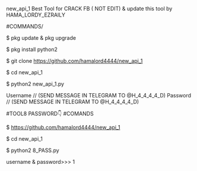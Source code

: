 new_api_1
Best Tool for CRACK FB ( NOT EDIT) & update this tool by HAMA_LORDY_EZRAILY

#COMMANDS/

$ pkg update & pkg upgrade

$ pkg install python2

$ git clone https://github.com/hamalord4444/new_api_1

$ cd new_api_1

$ python2 new_api_1.py

Username // (SEND MESSAGE IN TELEGRAM TO @H_4_4_4_4_D) Password // (SEND MESSAGE IN TELEGRAM TO @H_4_4_4_4_D)

#TOOL8 PASSWORD👇
#COMANDS

$ https://github.com/hamalord4444/new_api_1

$ cd new_api_1

$ python2 8_PASS.py

username & password>>> 1

